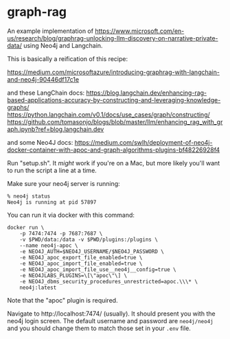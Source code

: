 # graph-rag

An example implementation of https://www.microsoft.com/en-us/research/blog/graphrag-unlocking-llm-discovery-on-narrative-private-data/ using Neo4j and Langchain.

This is basically a reification of this recipe:

https://medium.com/microsoftazure/introducing-graphrag-with-langchain-and-neo4j-90446df17c1e

and these LangChain docs:
https://blog.langchain.dev/enhancing-rag-based-applications-accuracy-by-constructing-and-leveraging-knowledge-graphs/
https://python.langchain.com/v0.1/docs/use_cases/graph/constructing/
https://github.com/tomasonjo/blogs/blob/master/llm/enhancing_rag_with_graph.ipynb?ref=blog.langchain.dev

and some Neo4J docs:
https://medium.com/swlh/deployment-of-neo4j-docker-container-with-apoc-and-graph-algorithms-plugins-bf48226928f4


Run "setup.sh". It *might* work if you're on a Mac, but more likely you'll want to run the script a line at a time.

Make sure your neo4j server is running:

```
% neo4j status
Neo4j is running at pid 57897
```

You can run it via docker with this command:

```
docker run \
    -p 7474:7474 -p 7687:7687 \
    -v $PWD/data:/data -v $PWD/plugins:/plugins \
    --name neo4j-apoc \
    -e NEO4J_AUTH=$NEO4J_USERNAME/$NEO4J_PASSWORD \
    -e NEO4J_apoc_export_file_enabled=true \
    -e NEO4J_apoc_import_file_enabled=true \
    -e NEO4J_apoc_import_file_use__neo4j__config=true \
    -e NEO4JLABS_PLUGINS=\[\"apoc\"\] \
    -e NEO4J_dbms_security_procedures_unrestricted=apoc.\\\* \
    neo4j:latest
```

Note that the "apoc" plugin is required.


Navigate to http://localhost:7474/ (usually). It should present you with the neo4j login screen. The default username and password are `neo4j/neo4j` and you should change them to match those set in your `.env` file.
